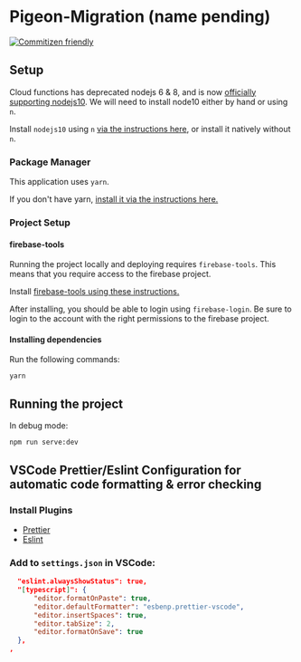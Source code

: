 # Pigeon-Migration (name pending)

[![Commitizen friendly](https://img.shields.io/badge/commitizen-friendly-brightgreen.svg)](http://commitizen.github.io/cz-cli/)

## Setup

Cloud functions has deprecated nodejs 6 & 8, and is now [officially supporting nodejs10](https://cloud.google.com/functions/docs/concepts/nodejs-10-runtime). We will need to install node10 either by hand or using `n`.

Install `nodejs10` using `n` [via the instructions here](https://github.com/tj/n), or install it natively without `n`.

### Package Manager
This application uses `yarn`.

If you don't have yarn, [install it via the instructions here.](https://classic.yarnpkg.com/en/docs/install/#windows-stable)

### Project Setup

#### firebase-tools

Running the project locally and deploying requires `firebase-tools`. This means that you require access to the firebase project.

Install [firebase-tools using these instructions.](https://firebase.google.com/docs/cli)

After installing, you should be able to login using `firebase-login`. Be sure to login to the account with the right permissions to the firebase project.

#### Installing dependencies
Run the following commands:

```
yarn
```


## Running the project

In debug mode:
```
npm run serve:dev
```

## VSCode Prettier/Eslint Configuration for automatic code formatting & error checking

### Install Plugins

* [Prettier](https://marketplace.visualstudio.com/items?itemName=esbenp.prettier-vscode)
* [Eslint](https://marketplace.visualstudio.com/items?itemName=dbaeumer.vscode-eslint)


### Add to `settings.json` in VSCode:

```json
  "eslint.alwaysShowStatus": true,
  "[typescript]": {
      "editor.formatOnPaste": true,
      "editor.defaultFormatter": "esbenp.prettier-vscode",
      "editor.insertSpaces": true,
      "editor.tabSize": 2,
      "editor.formatOnSave": true
  },
,
```
